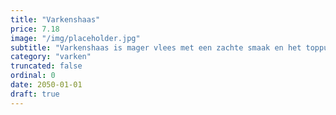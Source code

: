 ```yaml
---
title: "Varkenshaas"
price: 7.18
image: "/img/placeholder.jpg"
subtitle: "Varkenshaas is mager vlees met een zachte smaak en het toppunt van malsheid. Heerlijk met een klassieke champignonroomsaus. Maak ook eens een superluxe sate met deze varkenshaas."
category: "varken"
truncated: false
ordinal: 0
date: 2050-01-01
draft: true
---
```

